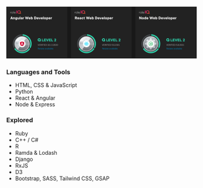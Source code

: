![PluralSight Role IQs](pluralsight-roles-tiny.png "Pluralsight")

### Languages and Tools
- HTML, CSS & JavaScript
- Python 
- React & Angular
- Node & Express

### Explored
- Ruby
- C++ / C#
- R
- Ramda & Lodash
- Django
- RxJS
- D3
- Bootstrap, SASS, Tailwind CSS, GSAP
